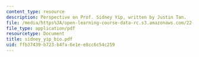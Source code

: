 ```yaml
---
content_type: resource
description: Perspective on Prof. Sidney Yip, written by Justin Tan.
file: /media/https%3A/open-learning-course-data-rc.s3.amazonaws.com/22-a09-career-options-for-biomedical-research-fall-2006/ffb37439b723b4fa6e1ee8cc6c54c259_sidney_yip_bio.pdf
file_type: application/pdf
resourcetype: Document
title: sidney_yip_bio.pdf
uid: ffb37439-b723-b4fa-6e1e-e8cc6c54c259
---
```

